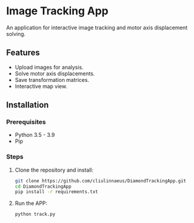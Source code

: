 # Image Tracking App

An application for interactive image tracking and motor axis displacement solving.

## Features
- Upload images for analysis.
- Solve motor axis displacements.
- Save transformation matrices.
- Interactive map view.

## Installation
### Prerequisites
- Python 3.5 - 3.9
- Pip

### Steps
1. Clone the repository and install:
   ```bash
   git clone https://github.com/cliulinnaeus/DiamondTrackingApp.git
   cd DiamondTrackingApp
   pip install -r requirements.txt

2. Run the APP:
    ```bash
    python track.py

